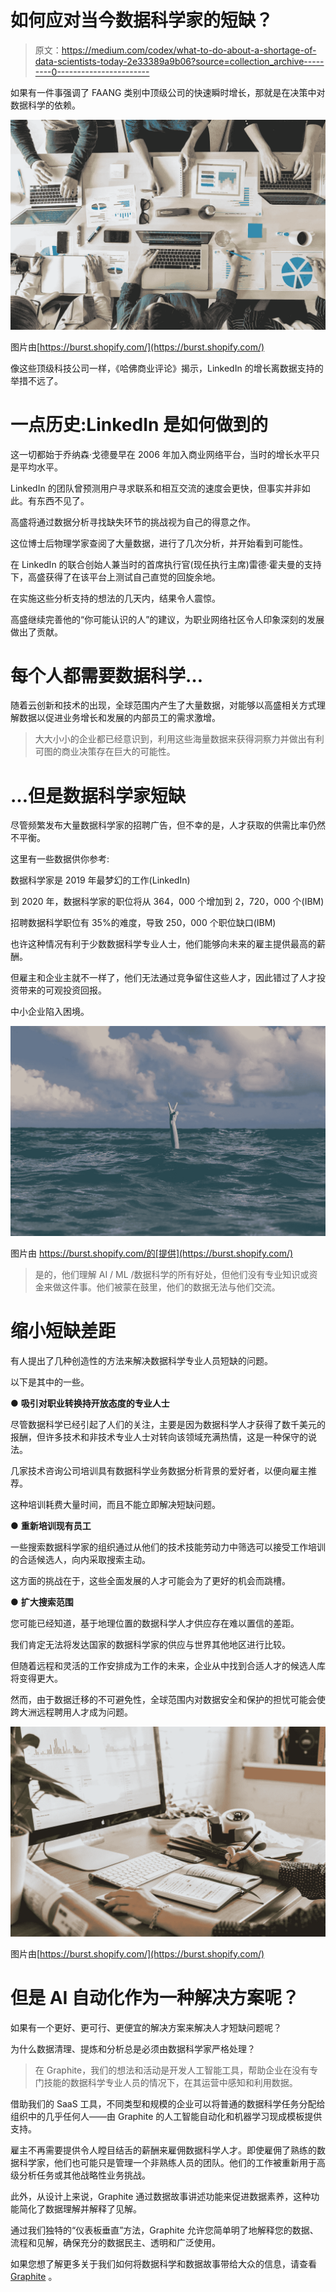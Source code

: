 # 如何应对当今数据科学家的短缺？

> 原文：<https://medium.com/codex/what-to-do-about-a-shortage-of-data-scientists-today-2e33389a9b06?source=collection_archive---------0----------------------->

如果有一件事强调了 FAANG 类别中顶级公司的快速瞬时增长，那就是在决策中对数据科学的依赖。

![](img/3d0dc803fe693fa5c7cdfc0763cbaa38.png)

图片由[https://burst.shopify.com/](https://burst.shopify.com/)

像这些顶级科技公司一样，《哈佛商业评论》揭示，LinkedIn 的增长离数据支持的举措不远了。

# 一点历史:LinkedIn 是如何做到的

这一切都始于乔纳森·戈德曼早在 2006 年加入商业网络平台，当时的增长水平只是平均水平。

LinkedIn 的团队曾预测用户寻求联系和相互交流的速度会更快，但事实并非如此。有东西不见了。

高盛将通过数据分析寻找缺失环节的挑战视为自己的得意之作。

这位博士后物理学家查阅了大量数据，进行了几次分析，并开始看到可能性。

在 LinkedIn 的联合创始人兼当时的首席执行官(现任执行主席)雷德·霍夫曼的支持下，高盛获得了在该平台上测试自己直觉的回旋余地。

在实施这些分析支持的想法的几天内，结果令人震惊。

高盛继续完善他的“你可能认识的人”的建议，为职业网络社区令人印象深刻的发展做出了贡献。

# 每个人都需要数据科学…

随着云创新和技术的出现，全球范围内产生了大量数据，对能够以高盛相关方式理解数据以促进业务增长和发展的内部员工的需求激增。

> 大大小小的企业都已经意识到，利用这些海量数据来获得洞察力并做出有利可图的商业决策存在巨大的可能性。

# …但是数据科学家短缺

尽管频繁发布大量数据科学家的招聘广告，但不幸的是，人才获取的供需比率仍然不平衡。

这里有一些数据供你参考:

数据科学家是 2019 年最梦幻的工作(LinkedIn)

到 2020 年，数据科学家的职位将从 364，000 个增加到 2，720，000 个(IBM)

招聘数据科学职位有 35%的难度，导致 250，000 个职位缺口(IBM)

也许这种情况有利于少数数据科学专业人士，他们能够向未来的雇主提供最高的薪酬。

但雇主和企业主就不一样了，他们无法通过竞争留住这些人才，因此错过了人才投资带来的可观投资回报。

中小企业陷入困境。

![](img/5c0250807a55e4ed423cb12adc172fa9.png)

图片由 https://burst.shopify.com/的[提供](https://burst.shopify.com/)

> 是的，他们理解 AI / ML /数据科学的所有好处，但他们没有专业知识或资金来做这件事。他们被蒙在鼓里，他们的数据无法与他们交流。

# 缩小短缺差距

有人提出了几种创造性的方法来解决数据科学专业人员短缺的问题。

以下是其中的一些。

● **吸引对职业转换持开放态度的专业人士**

尽管数据科学已经引起了人们的关注，主要是因为数据科学人才获得了数千美元的报酬，但许多技术和非技术专业人士对转向该领域充满热情，这是一种保守的说法。

几家技术咨询公司培训具有数据科学业务数据分析背景的爱好者，以便向雇主推荐。

这种培训耗费大量时间，而且不能立即解决短缺问题。

● **重新培训现有员工**

一些搜索数据科学家的组织通过从他们的技术技能劳动力中筛选可以接受工作培训的合适候选人，向内采取搜索主动。

这方面的挑战在于，这些全面发展的人才可能会为了更好的机会而跳槽。

● **扩大搜索范围**

您可能已经知道，基于地理位置的数据科学人才供应存在难以置信的差距。

我们肯定无法将发达国家的数据科学家的供应与世界其他地区进行比较。

但随着远程和灵活的工作安排成为工作的未来，企业从中找到合适人才的候选人库将变得更大。

然而，由于数据迁移的不可避免性，全球范围内对数据安全和保护的担忧可能会使跨大洲远程聘用人才成为问题。

![](img/18892c8d4a23422d3fcad226834d7c8c.png)

图片由[https://burst.shopify.com/](https://burst.shopify.com/)

# 但是 AI 自动化作为一种解决方案呢？

如果有一个更好、更可行、更便宜的解决方案来解决人才短缺问题呢？

为什么数据清理、提炼和分析总是必须由数据科学家严格处理？

> 在 Graphite，我们的想法和活动是开发人工智能工具，帮助企业在没有专门技能的数据科学专业人员的情况下，在其运营中感知和利用数据。

借助我们的 SaaS 工具，不同类型和规模的企业可以将普通的数据科学任务分配给组织中的几乎任何人——由 Graphite 的人工智能自动化和机器学习现成模板提供支持。

雇主不再需要提供令人瞠目结舌的薪酬来雇佣数据科学人才。即使雇佣了熟练的数据科学家，他们也可能只是管理一个非熟练人员的团队。他们的工作被重新用于高级分析任务或其他战略性业务挑战。

此外，从设计上来说，Graphite 通过数据故事讲述功能来促进数据素养，这种功能简化了数据理解并解释了见解。

通过我们独特的“仪表板垂直”方法，Graphite 允许您简单明了地解释您的数据、流程和见解，确保充分的数据民主、透明和广泛使用。

如果您想了解更多关于我们如何将数据科学和数据故事带给大众的信息，请查看 [Graphite](https://graphite-note.com/) 。